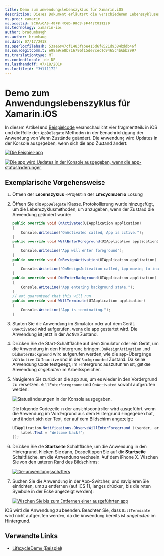 ```yaml
---
title: Demo zum Anwendungslebenszyklus für Xamarin.iOS
description: Dieses Dokument erläutert die verschiedenen Lebenszyklusereignissen behandelt, die von der app-Delegat in einer iOS-Anwendung veranschaulicht, wann und wie diese Ereignisse verarbeitet werden.
ms.prod: xamarin
ms.assetid: 5C8AACA6-49F8-4C6D-99C3-5F443C01B230
ms.technology: xamarin-ios
author: bradumbaugh
ms.author: brumbaug
ms.date: 07/17/2018
ms.openlocfilehash: 53ae6947cf1483fabe415d6f6521d9384bddb46f
ms.sourcegitcommit: e98a9ce8b716796f15de7cec8c9465c4b6bb2997
ms.translationtype: MT
ms.contentlocale: de-DE
ms.lasthandoff: 07/18/2018
ms.locfileid: "39111172"
---
```

# <a name="application-lifecycle-demo-for-xamarinios"></a>Demo zum Anwendungslebenszyklus für Xamarin.iOS

In diesem Artikel und [Beispielcode](https://developer.xamarin.com/samples/monotouch/LifecycleDemo/) veranschaulicht vier fragmentteils in iOS und die Rolle der `AppDelegate` Methoden in der Benachrichtigung der Anwendung von Wenn Zustände geändert. Die Anwendung wird Updates in der Konsole ausgegeben, wenn sich die app Zustand ändert:

[![](application-lifecycle-demo-images/image3-sml.png "Die Beispiel-app")](application-lifecycle-demo-images/image3.png#lightbox)

[![](application-lifecycle-demo-images/image4.png "Die app wird Updates in der Konsole ausgegeben, wenn die app-statusänderungen")](application-lifecycle-demo-images/image4.png#lightbox)

## <a name="walkthrough"></a>Exemplarische Vorgehensweise

1. Öffnen der **Lebenszyklus** -Projekt in der **LifecycleDemo** Lösung.
1. Öffnen Sie die `AppDelegate` Klasse. Protokollierung wurde hinzugefügt, um die Lebenszyklusmethoden, um anzugeben, wenn der Zustand die Anwendung geändert wurde:

    ```csharp
    public override void OnActivated(UIApplication application)
    {
        Console.WriteLine("OnActivated called, App is active.");
    }
    public override void WillEnterForeground(UIApplication application)
    {
        Console.WriteLine("App will enter foreground");
    }
    public override void OnResignActivation(UIApplication application)
    {
        Console.WriteLine("OnResignActivation called, App moving to inactive state.");
    }
    public override void DidEnterBackground(UIApplication application)
    {
        Console.WriteLine("App entering background state.");
    }
    // not guaranteed that this will run
    public override void WillTerminate(UIApplication application)
    {
        Console.WriteLine("App is terminating.");
    }
    ```

1. Starten Sie die Anwendung im Simulator oder auf dem Gerät. `OnActivated` wird aufgerufen, wenn die app gestartet wird. Die Anwendung ist jetzt in der _Active_ Zustand.
1. Drücken Sie die Start-Schaltfläche auf dem Simulator oder ein Gerät, um die Anwendung in den Hintergrund bringen. `OnResignActivation` und `DidEnterBackground` wird aufgerufen werden, wie die app-Übergänge von `Active` zu `Inactive` und in der `Backgrounded` Zustand. Da keine Anwendung Code festgelegt, im Hintergrund auszuführen ist, gilt die Anwendung _angehalten_ im Arbeitsspeicher.
1. Navigieren Sie zurück an die app aus, um es wieder in den Vordergrund zu versetzen. `WillEnterForeground` und `OnActivated` sowohl aufgerufen werden:

    ![](application-lifecycle-demo-images/image4.png "Statusänderungen in der Konsole ausgegeben.")

    Die folgende Codezeile in der ansichtscontroller wird ausgeführt, wenn die Anwendung im Vordergrund aus dem Hintergrund eingegeben hat, und ändert sich der Text, der auf dem Bildschirm angezeigt:

    ```csharp
    UIApplication.Notifications.ObserveWillEnterForeground ((sender, args) => {
        label.Text = "Welcome back!";
    });
    ```

1. Drücken Sie die **Startseite** Schaltfläche, um die Anwendung in den Hintergrund. Klicken Sie dann, Doppeltippen Sie auf die **Startseite** Schaltfläche, um die Anwendung wechseln. Auf dem iPhone X, Wischen Sie von den unteren Rand des Bildschirms:

    [![Die-anwendungsschalters](application-lifecycle-demo-images/app-switcher-sml.png "des-anwendungsschalters")](application-lifecycle-demo-images/app-switcher.png#lightbox)
  
1. Suchen Sie die Anwendung in der App-Switcher, und navigieren Sie einrichten, um zu entfernen (auf iOS 11, langes drücken, bis die roten Symbole in der Ecke angezeigt werden):

    [![Wischen Sie bis zum Entfernen einer ausgeführten app](application-lifecycle-demo-images/app-switcher-swipe-sml.png "Streifen zu entfernen, eine ausgeführte app")](application-lifecycle-demo-images/app-switcher-swipe.png#lightbox)

iOS wird die Anwendung zu beenden. Beachten Sie, dass `WillTerminate` wird nicht aufgerufen werden, da die Anwendung bereits ist _angehalten_ im Hintergrund.

## <a name="related-links"></a>Verwandte Links

- [LifecycleDemo (Beispiel)](https://developer.xamarin.com/samples/monotouch/LifecycleDemo/)
